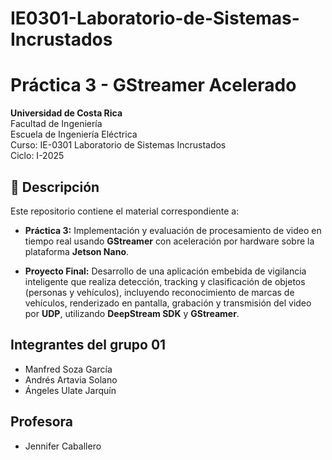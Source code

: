 # IE0301-Laboratorio-de-Sistemas-Incrustados

# Práctica 3 - GStreamer Acelerado

**Universidad de Costa Rica**  
Facultad de Ingeniería  
Escuela de Ingeniería Eléctrica  
Curso: IE-0301 Laboratorio de Sistemas Incrustados  
Ciclo: I-2025

## 📄 Descripción

Este repositorio contiene el material correspondiente a:

- **Práctica 3:** Implementación y evaluación de procesamiento de video en tiempo real usando **GStreamer** con aceleración por hardware sobre la plataforma **Jetson Nano**.
  
- **Proyecto Final:** Desarrollo de una aplicación embebida de vigilancia inteligente que realiza detección, tracking y clasificación de objetos (personas y vehículos), incluyendo reconocimiento de marcas de vehículos, renderizado en pantalla, grabación y transmisión del video por **UDP**, utilizando **DeepStream SDK** y **GStreamer**.

## Integrantes del grupo 01

- Manfred Soza García
- Andrés Artavia Solano 
- Ángeles Ulate Jarquín

## Profesora

- Jennifer Caballero

